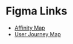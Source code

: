 # Figma Links

- [Affinity Map](https://www.figma.com/design/tY62G7NpU4Iv6iMJHVLHgl/Affinity-Map?node-id=0-1&t=B73bUPfBfiqiLw4m-1)
- [User Journey Map](https://www.figma.com/board/zGbNk6SKhhG3mVJ5RhGuRM/User-Journey-Map?node-id=0-1&t=i46hwOSBngkHsG2u-1)